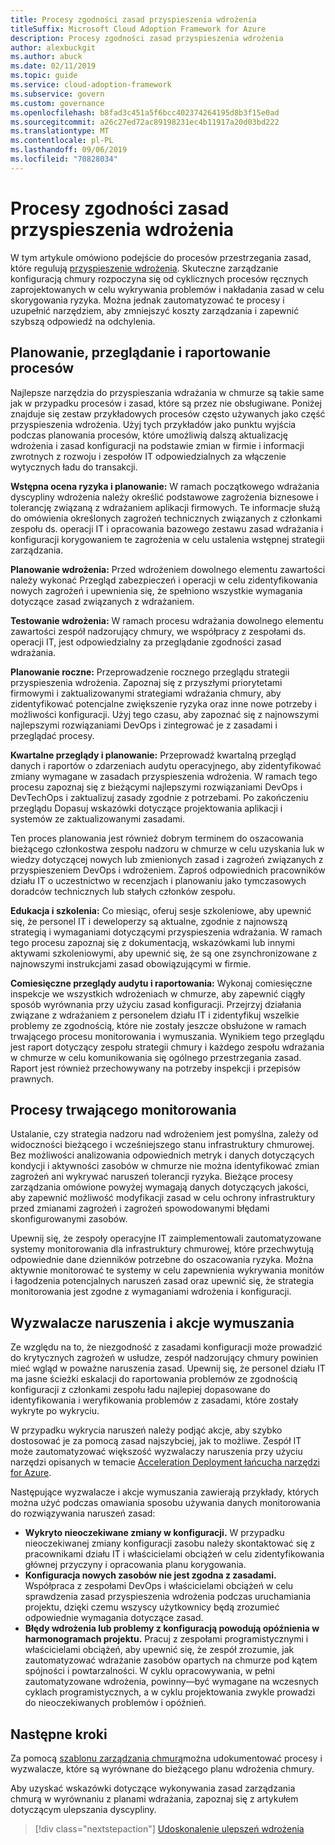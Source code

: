 ```yaml
---
title: Procesy zgodności zasad przyspieszenia wdrożenia
titleSuffix: Microsoft Cloud Adoption Framework for Azure
description: Procesy zgodności zasad przyspieszenia wdrożenia
author: alexbuckgit
ms.author: abuck
ms.date: 02/11/2019
ms.topic: guide
ms.service: cloud-adoption-framework
ms.subservice: govern
ms.custom: governance
ms.openlocfilehash: b8fad3c451a5f6bcc402374264195d8b3f15e0ad
ms.sourcegitcommit: a26c27ed72ac89198231ec4b11917a20d03bd222
ms.translationtype: MT
ms.contentlocale: pl-PL
ms.lasthandoff: 09/06/2019
ms.locfileid: "70828034"
---
```

# <a name="deployment-acceleration-policy-compliance-processes"></a>Procesy zgodności zasad przyspieszenia wdrożenia

W tym artykule omówiono podejście do procesów przestrzegania zasad, które regulują [przyspieszenie wdrożenia](./index.md). Skuteczne zarządzanie konfiguracją chmury rozpoczyna się od cyklicznych procesów ręcznych zaprojektowanych w celu wykrywania problemów i nakładania zasad w celu skorygowania ryzyka. Można jednak zautomatyzować te procesy i uzupełnić narzędziem, aby zmniejszyć koszty zarządzania i zapewnić szybszą odpowiedź na odchylenia.

## <a name="planning-review-and-reporting-processes"></a>Planowanie, przeglądanie i raportowanie procesów

Najlepsze narzędzia do przyspieszania wdrażania w chmurze są takie same jak w przypadku procesów i zasad, które są przez nie obsługiwane. Poniżej znajduje się zestaw przykładowych procesów często używanych jako część przyspieszenia wdrożenia. Użyj tych przykładów jako punktu wyjścia podczas planowania procesów, które umożliwią dalszą aktualizację wdrożenia i zasad konfiguracji na podstawie zmian w firmie i informacji zwrotnych z rozwoju i zespołów IT odpowiedzialnych za włączenie wytycznych ładu do transakcji.

**Wstępna ocena ryzyka i planowanie:** W ramach początkowego wdrażania dyscypliny wdrożenia należy określić podstawowe zagrożenia biznesowe i tolerancję związaną z wdrażaniem aplikacji firmowych. Te informacje służą do omówienia określonych zagrożeń technicznych związanych z członkami zespołu ds. operacji IT i opracowania bazowego zestawu zasad wdrażania i konfiguracji korygowaniem te zagrożenia w celu ustalenia wstępnej strategii zarządzania.

**Planowanie wdrożenia:** Przed wdrożeniem dowolnego elementu zawartości należy wykonać Przegląd zabezpieczeń i operacji w celu zidentyfikowania nowych zagrożeń i upewnienia się, że spełniono wszystkie wymagania dotyczące zasad związanych z wdrażaniem.

**Testowanie wdrożenia:** W ramach procesu wdrażania dowolnego elementu zawartości zespół nadzorujący chmury, we współpracy z zespołami ds. operacji IT, jest odpowiedzialny za przeglądanie zgodności zasad wdrażania.

**Planowanie roczne:** Przeprowadzenie rocznego przeglądu strategii przyspieszenia wdrożenia. Zapoznaj się z przyszłymi priorytetami firmowymi i zaktualizowanymi strategiami wdrażania chmury, aby zidentyfikować potencjalne zwiększenie ryzyka oraz inne nowe potrzeby i możliwości konfiguracji. Użyj tego czasu, aby zapoznać się z najnowszymi najlepszymi rozwiązaniami DevOps i zintegrować je z zasadami i przeglądać procesy.

**Kwartalne przeglądy i planowanie:** Przeprowadź kwartalną przegląd danych i raportów o zdarzeniach audytu operacyjnego, aby zidentyfikować zmiany wymagane w zasadach przyspieszenia wdrożenia. W ramach tego procesu zapoznaj się z bieżącymi najlepszymi rozwiązaniami DevOps i DevTechOps i zaktualizuj zasady zgodnie z potrzebami. Po zakończeniu przeglądu Dopasuj wskazówki dotyczące projektowania aplikacji i systemów ze zaktualizowanymi zasadami.

Ten proces planowania jest również dobrym terminem do oszacowania bieżącego członkostwa zespołu nadzoru w chmurze w celu uzyskania luk w wiedzy dotyczącej nowych lub zmienionych zasad i zagrożeń związanych z przyspieszeniem DevOps i wdrożeniem. Zaproś odpowiednich pracowników działu IT o uczestnictwo w recenzjach i planowaniu jako tymczasowych doradców technicznych lub stałych członków zespołu.

**Edukacja i szkolenia:** Co miesiąc, oferuj sesje szkoleniowe, aby upewnić się, że personel IT i deweloperzy są aktualne, zgodnie z najnowszą strategią i wymaganiami dotyczącymi przyspieszenia wdrażania. W ramach tego procesu zapoznaj się z dokumentacją, wskazówkami lub innymi aktywami szkoleniowymi, aby upewnić się, że są one zsynchronizowane z najnowszymi instrukcjami zasad obowiązującymi w firmie.

**Comiesięczne przeglądy audytu i raportowania:** Wykonaj comiesięczne inspekcje we wszystkich wdrożeniach w chmurze, aby zapewnić ciągły sposób wyrównania przy użyciu zasad konfiguracji. Przejrzyj działania związane z wdrażaniem z personelem działu IT i zidentyfikuj wszelkie problemy ze zgodnością, które nie zostały jeszcze obsłużone w ramach trwającego procesu monitorowania i wymuszania. Wynikiem tego przeglądu jest raport dotyczący zespołu strategii chmury i każdego zespołu wdrażania w chmurze w celu komunikowania się ogólnego przestrzegania zasad. Raport jest również przechowywany na potrzeby inspekcji i przepisów prawnych.

## <a name="ongoing-monitoring-processes"></a>Procesy trwającego monitorowania

Ustalanie, czy strategia nadzoru nad wdrożeniem jest pomyślna, zależy od widoczności bieżącego i wcześniejszego stanu infrastruktury chmurowej. Bez możliwości analizowania odpowiednich metryk i danych dotyczących kondycji i aktywności zasobów w chmurze nie można identyfikować zmian zagrożeń ani wykrywać naruszeń tolerancji ryzyka. Bieżące procesy zarządzania omówione powyżej wymagają danych dotyczących jakości, aby zapewnić możliwość modyfikacji zasad w celu ochrony infrastruktury przed zmianami zagrożeń i zagrożeń spowodowanymi błędami skonfigurowanymi zasobów.

Upewnij się, że zespoły operacyjne IT zaimplementowali zautomatyzowane systemy monitorowania dla infrastruktury chmurowej, które przechwytują odpowiednie dane dzienników potrzebne do oszacowania ryzyka. Można aktywnie monitorować te systemy w celu zapewnienia wykrywania monitów i łagodzenia potencjalnych naruszeń zasad oraz upewnić się, że strategia monitorowania jest zgodne z wymaganiami wdrożenia i konfiguracji.

## <a name="violation-triggers-and-enforcement-actions"></a>Wyzwalacze naruszenia i akcje wymuszania

Ze względu na to, że niezgodność z zasadami konfiguracji może prowadzić do krytycznych zagrożeń w usłudze, zespół nadzorujący chmury powinien mieć wgląd w poważne naruszenia zasad. Upewnij się, że personel działu IT ma jasne ścieżki eskalacji do raportowania problemów ze zgodnością konfiguracji z członkami zespołu ładu najlepiej dopasowane do identyfikowania i weryfikowania problemów z zasadami, które zostały wykryte po wykryciu.

W przypadku wykrycia naruszeń należy podjąć akcje, aby szybko dostosować je za pomocą zasad najszybciej, jak to możliwe. Zespół IT może zautomatyzować większość wyzwalaczy naruszenia przy użyciu narzędzi opisanych w temacie [Acceleration Deployment łańcucha narzędzi for Azure](toolchain.md).

Następujące wyzwalacze i akcje wymuszania zawierają przykłady, których można użyć podczas omawiania sposobu używania danych monitorowania do rozwiązywania naruszeń zasad:

- **Wykryto nieoczekiwane zmiany w konfiguracji.** W przypadku nieoczekiwanej zmiany konfiguracji zasobu należy skontaktować się z pracownikami działu IT i właścicielami obciążeń w celu zidentyfikowania głównej przyczyny i opracowania planu korygowania.
- **Konfiguracja nowych zasobów nie jest zgodna z zasadami.** Współpraca z zespołami DevOps i właścicielami obciążeń w celu sprawdzenia zasad przyspieszenia wdrożenia podczas uruchamiania projektu, dzięki czemu wszyscy użytkownicy będą zrozumieć odpowiednie wymagania dotyczące zasad.
- **Błędy wdrożenia lub problemy z konfiguracją powodują opóźnienia w harmonogramach projektu.** Pracuj z zespołami programistycznymi i właścicielami obciążeń, aby upewnić się, że zespół zrozumie, jak zautomatyzować wdrażanie zasobów opartych na chmurze pod kątem spójności i powtarzalności. W cyklu opracowywania, w pełni zautomatyzowane wdrożenia, powinny&mdash;być wymagane na wczesnych cyklach programistycznych, a w cyklu projektowania zwykle prowadzi do nieoczekiwanych problemów i opóźnień.

## <a name="next-steps"></a>Następne kroki

Za pomocą [szablonu zarządzania chmurą](./template.md)można udokumentować procesy i wyzwalacze, które są wyrównane do bieżącego planu wdrożenia chmury.

Aby uzyskać wskazówki dotyczące wykonywania zasad zarządzania chmurą w wyrównaniu z planami wdrażania, zapoznaj się z artykułem dotyczącym ulepszania dyscypliny.

> [!div class="nextstepaction"]
> [Udoskonalenie ulepszeń wdrożenia](./discipline-improvement.md)
